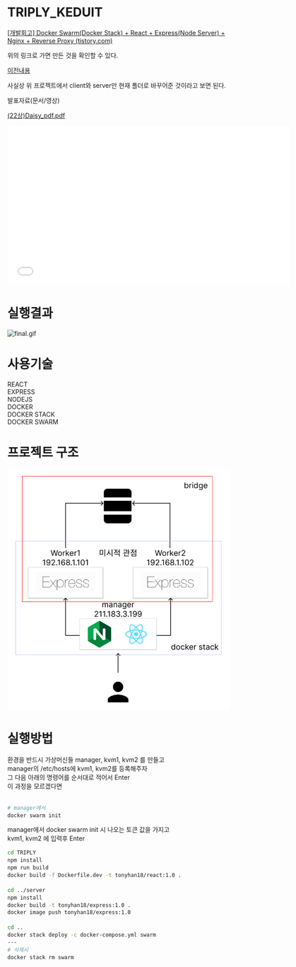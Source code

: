 # TRIPLY_KEDUIT

[[개발회고\] Docker Swarm(Docker Stack) + React + Express(Node Server) + Nginx + Reverse Proxy (tistory.com)](https://tonyhan18.tistory.com/329)

위의 링크로 가면 만든 것을 확인할 수 있다.

[이전내용](https://github.com/tonyhan18/react-express-nginx-dockerstack)

사실상 위 프로젝트에서 client와 server만 현재 폴더로 바꾸어준 것이라고 보면 된다.

발표자료(문서/영상)

[(22상)Daisy_pdf.pdf]((22상)Daisy_pdf.pdf)


<iframe width="640" height="360" src="(22상)Daisy_시연영상.mp4" frameborder="0" gesture="media" allowfullscreen=""></iframe>


# 실행결과

![final.gif](final.gif)

# 사용기술

REACT<br>
EXPRESS<br>
NODEJS<br>
DOCKER<br>
DOCKER STACK<br>
DOCKER SWARM<br>

# 프로젝트 구조

![img-1.png](img-1.png)

# 실행방법

환경을 반드시 가상머신들 manager, kvm1, kvm2 를 만들고<br />
manager의 /etc/hosts에 kvm1, kvm2를 등록해주자<br />
그 다음 아래의 명령어를 순서대로 적어서 Enter<br />
이 과정을 모르겠다면 <br />
<br />

```bash
# manager에서
docker swarm init
```

manager에서 docker swarm init 시 나오는 토큰 값을 가지고<br />
kvm1, kvm2 에 입력후 Enter<br />

```bash
cd TRIPLY
npm install
npm run build
docker build -f Dockerfile.dev -t tonyhan18/react:1.0 .

cd ../server
npm install
docker build -t tonyhan18/express:1.0 .
docker image push tonyhan18/express:1.0

cd ..
docker stack deploy -c docker-compose.yml swarm
---
# 삭제시
docker stack rm swarm
```
